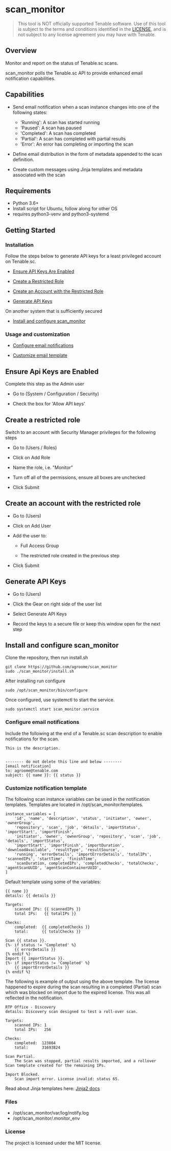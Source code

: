 # scan_monitor

> This tool is NOT officially supported Tenable software. Use of this tool is subject to the terms and conditions 
> identified in the [LICENSE](LICENSE),  and is not subject to any license agreement you may have with Tenable.

## Overview
Monitor and report on the status of Tenable.sc scans. 

scan_monitor polls the Tenable.sc API to provide enhanced email notification capabilities. 

## Capabilities

- Send email notification when a scan instance changes into one of the following states: 
  - 'Running': A scan has started running
  - 'Paused': A scan has paused 
  - 'Completed': A scan has completed
  - 'Partial': A scan has completed with partial results
  - 'Error': An error has completing or importing the scan
 
- Define email distribution in the form of metadata appended to the scan definition.

- Create custom messages using Jinja templates and metadata associated with the scan

## Requirements 
 - Python 3.6+
 - Install script for Ubuntu, follow along for other OS
 - requires python3-venv and python3-systemd

## Getting Started
### Installation 
Follow the steps below to generate API keys for a least privileged account on Tenable.sc.
- [Ensure API Keys Are Enabled](#ensure-api-keys-are-enabled)

- [Create a Restricted Role](#create-a-restricted-role)

- [Create an Account with the Restricted Role](#create-an-account-with-the-restricted-role)

- [Generate API Keys](#create-tenablesc-account-and-api-keys)

On another system that is sufficiently secured

- [Install and configure scan_monitor](#install-and-configure-scan_monitor)

### Usage and customization

- [Configure email notifications](#configure-email-notifications)

- [Customize email template](#configure-email-notifications)


## Ensure Api Keys are Enabled
Complete this step as the Admin user

- Go to (System / Configuration / Security)
    
- Check the box for 'Allow API keys'
## Create a restricted role 
Switch to an account with Security Manager privileges for the following steps
- Go to (Users / Roles)
    
- Click on Add Role
    
- Name the role, i.e. "Monitor"
    
- Turn off all of the permissions, ensure all boxes are unchecked
    
- Click Submit
## Create an account with the restricted role

- Go to (Users)
    
- Click on Add User
    
- Add the user to:
    - Full Access Group 
        
    - The restricted role created in the previous step
    
- Click Submit
## Generate API Keys

- Go to (Users)
    
- Click the Gear on right side of the user list
    
- Select Generate API Keys
    
- Record the keys to a secure file or keep this window open for the next step

## Install and configure scan_monitor
Clone the repository, then run install.sh
```
git clone https://github.com/agroome/scan_monitor 
sudo ./scan_monitor/install.sh
```

After installing run configure
```
sudo /opt/scan_monitor/bin/configure
```

Once configured, use systemctl to start the service.
```
sudo systemctl start scan_monitor.service
```

### Configure email notifications 
Include the following at the end of a Tenable.sc scan description to enable notifications for the scan.

```
This is the description.


-------- do not delete this line and below --------      
[email notification]
to: agroome@tenable.com
subject: {{ name }}: {{ status }}
```

### Customize notification template
The following scan instance variables can be used in the notification templates. 
Templates are located in /opt/scan_monitor/templates.
```
instance_variables = [
    'id', 'name', 'description', 'status', 'initiator', 'owner', 'ownerGroup',
    'repository', 'scan', 'job', 'details', 'importStatus', 'importStart', 'importFinish',
    'initiator', 'owner', 'ownerGroup', 'repository', 'scan', 'job', 'details', 'importStatus',
    'importStart', 'importFinish', 'importDuration', 'downloadAvailable', 'resultType', 'resultSource',
    'running', 'errorDetails', 'importErrorDetails', 'totalIPs', 'scannedIPs', 'startTime', 'finishTime',
    'scanDuration, completedIPs', 'completedChecks', 'totalChecks', 'agentScanUUID', 'agentScanContainerUUID',
]
```

Default template using some of the variables:
```
{{ name }}
details: {{ details }}

Targets:
    scanned IPs: {{ scannedIPs }}
    total IPs:   {{ totalIPs }}

Checks:
    completed:  {{ completedChecks }}
    total:      {{ totalChecks }}

Scan {{ status }}.
{%- if status != 'Completed' %}
    {{ errorDetails }}
{% endif %}
Import {{ importStatus }}.
{%- if importStatus != 'Completed' %}
    {{ importErrorDetails }}
{% endif %}
```
The following is example of output using the above template. The license happened to expire during the scan resulting 
in a completed (Partial) scan which was blocked on import due to the expired license. This was all reflected in the 
notification.
```
RTP Office - Discovery
details: Discovery scan designed to test a roll-over scan.

Targets:
    scanned IPs: 1
    total IPs:   256

Checks:
    completed:  123804
    total:      31693824

Scan Partial.
    The Scan was stopped, partial results imported, and a rollover Scan template created for the remaining IPs.

Import Blocked.
    Scan import error. License invalid: status 65.
```

Read about Jinja templates here: [Jinja2 docs](https://jinja2docs.readthedocs.io/)

### Files
 - /opt/scan_monitor/var/log/notify.log
 - /opt/scan_monitor/.monitor_env

### License
The project is licensed under the MIT license.



